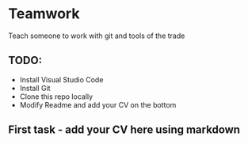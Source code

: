 # Teamwork
Teach someone to work with git and tools of the trade

## TODO:
* Install Visual Studio Code
* Install Git 
* Clone this repo locally
* Modify Readme and add your CV on the bottom

## First task - add your CV here using markdown
